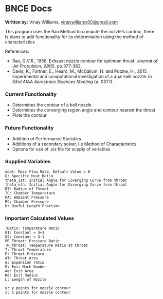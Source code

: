 # BNCE Docs

**Written by:** Vinay Williams, vinaywilliams00@gmail.com

This program uses the Rao Method to compute the nozzle's contour, there is plans to add functionality for its determination using the method of characteristics

References:

* Rao, G.V.R., 1958. Exhaust nozzle contour for optimum thrust. *Journal of Jet Propulsion*, *28*(6), pp.377-382.
* Davis, K., Fortner, E., Heard, M., McCallum, H. and Putzke, H., 2015. Experimental and computational investigation of a dual-bell nozzle. In *53rd AIAA Aerospace Sciences Meeting* (p. 0377).

### Current Functionality

* Determines the contour of a bell nozzle
* Determines the converging region angle and contour nearest the throat
* Plots the contour

### Future Functionality 

* Addition of Performance Statistics
* Additions of a secondary solver, i.e Method of Characteristics
* Options for use of .xls file for supply of variables

### Supplied Variables

```
mdot: Mass Flow Rate, Default Value = 0
G: Specific Heat Ratio
theta_1st: Initial Angle for Coverging Curve from throat
theta_nth: Initial Angle for Diverging Curve form throat
RT: Radius of Throat
TC: Chamber Temperature
PA: Ambient Pressure
PC: Chamber Pressure
k: Useful Length Fraction
```

### Important Calculated Values

``` 
TRatio: Temperature Ratio
G1: Constant = G+1
G2: Constant = G-1
PR_Throat: Pressure Ratio
TR_throat: Temperature Ratio at throat
T: Throat Temperature
P: Throat Pressure
AT: Throat Area
e: Expansion ratio
M: Exit Mach Number
Ae: Exit Area
Re: Exit Radius
L: Length of Nozzle

y: y points for nozzle contour
x: x points for nozzle contour
```

